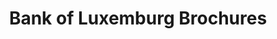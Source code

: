 ---
layout: project
title:  Bank of Luxemburg Brochures
client: Bank of Luxemburg
image:
categories: print design
---